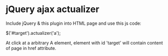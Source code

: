 # jQuery ajax actualizer

Include jQuery & this plugin into HTML page and use this js code:

$('#target').actualizer('a');

At click at a arbitrary A element, element with id 'target' will contain content of page in href attribute.
